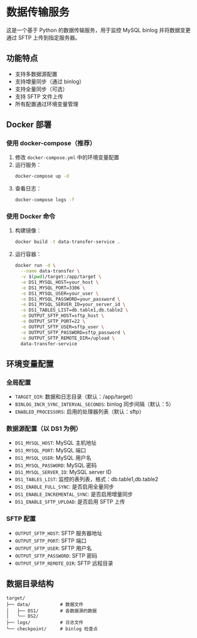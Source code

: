 # 数据传输服务

这是一个基于 Python 的数据传输服务，用于监控 MySQL binlog 并将数据变更通过 SFTP 上传到指定服务器。

## 功能特点

- 支持多数据源配置
- 支持增量同步（通过 binlog）
- 支持全量同步（可选）
- 支持 SFTP 文件上传
- 所有配置通过环境变量管理

## Docker 部署

### 使用 docker-compose（推荐）

1. 修改 `docker-compose.yml` 中的环境变量配置
2. 运行服务：
   ```bash
   docker-compose up -d
   ```
3. 查看日志：
   ```bash
   docker-compose logs -f
   ```

### 使用 Docker 命令

1. 构建镜像：
   ```bash
   docker build -t data-transfer-service .
   ```

2. 运行容器：
   ```bash
   docker run -d \
     --name data-transfer \
     -v $(pwd)/target:/app/target \
     -e DS1_MYSQL_HOST=your_host \
     -e DS1_MYSQL_PORT=3306 \
     -e DS1_MYSQL_USER=your_user \
     -e DS1_MYSQL_PASSWORD=your_password \
     -e DS1_MYSQL_SERVER_ID=your_server_id \
     -e DS1_TABLES_LIST=db.table1,db.table2 \
     -e OUTPUT_SFTP_HOST=sftp_host \
     -e OUTPUT_SFTP_PORT=22 \
     -e OUTPUT_SFTP_USER=sftp_user \
     -e OUTPUT_SFTP_PASSWORD=sftp_password \
     -e OUTPUT_SFTP_REMOTE_DIR=/upload \
     data-transfer-service
   ```

## 环境变量配置

### 全局配置
- `TARGET_DIR`: 数据和日志目录（默认：/app/target）
- `BINLOG_INCR_SYNC_INTERVAL_SECONDS`: binlog 同步间隔（默认：5）
- `ENABLED_PROCESSORS`: 启用的处理器列表（默认：sftp）

### 数据源配置（以 DS1 为例）
- `DS1_MYSQL_HOST`: MySQL 主机地址
- `DS1_MYSQL_PORT`: MySQL 端口
- `DS1_MYSQL_USER`: MySQL 用户名
- `DS1_MYSQL_PASSWORD`: MySQL 密码
- `DS1_MYSQL_SERVER_ID`: MySQL server ID
- `DS1_TABLES_LIST`: 监控的表列表，格式：db.table1,db.table2
- `DS1_ENABLE_FULL_SYNC`: 是否启用全量同步
- `DS1_ENABLE_INCREMENTAL_SYNC`: 是否启用增量同步
- `DS1_ENABLE_SFTP_UPLOAD`: 是否启用 SFTP 上传

### SFTP 配置
- `OUTPUT_SFTP_HOST`: SFTP 服务器地址
- `OUTPUT_SFTP_PORT`: SFTP 端口
- `OUTPUT_SFTP_USER`: SFTP 用户名
- `OUTPUT_SFTP_PASSWORD`: SFTP 密码
- `OUTPUT_SFTP_REMOTE_DIR`: SFTP 远程目录

## 数据目录结构

```
target/
├── data/           # 数据文件
│   ├── DS1/        # 各数据源的数据
│   └── DS2/
├── logs/           # 日志文件
└── checkpoint/     # binlog 检查点
```